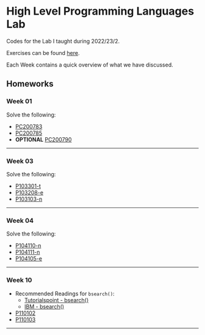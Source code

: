 # High Level Programming Languages Lab

Codes for the Lab I taught during 2022/23/2.

Exercises can be found [here](Exercises/README.md).

Each Week contains a quick overview of what we have discussed.

## Homeworks

### Week 01

Solve the following:

- [PC200783](Exercises/week-01/PC200783.md)
- [PC200785](Exercises/week-01/PC200785.md)
- **OPTIONAL** [PC200790](Exercises/week-01/PC200790.md)

---

### Week 03

Solve the following:

- [P103301-t](Exercises/week-03/P1033/P103301-t.md)
- [P103208-e](Exercises/week-03/P1032/P103208-e.md)
- [P103103-n](Exercises/week-03/P1031/P103103-n.md)

---

### Week 04

Solve the following:

- [P104110-n](Exercises/week-04/P1041/P104110-n.md)
- [P104111-n](Exercises/week-04/P1041/P104111-n.md)
- [P104105-e](Exercises/week-04/P1041/P104105-e.md)

---

### Week 10

- Recommended Readings for `bsearch()`:
  - [Tutorialspoint - bsearch()](https://www.tutorialspoint.com/c_standard_library/c_function_bsearch.htm)
  - [IBM - bsearch()](https://www.ibm.com/docs/en/zos/2.2.0?topic=functions-bsearch-search-arrays)
- [P110102](Exercises/week-10/P110102.md)
- [P110103](Exercises/week-10/P110103.md)

---